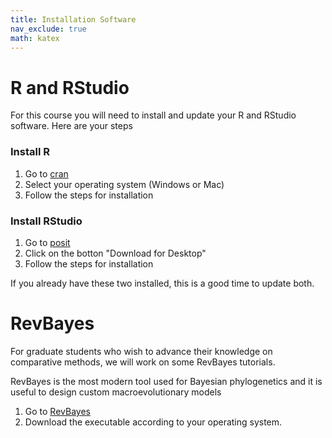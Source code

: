 ```yaml
---
title: Installation Software
nav_exclude: true
math: katex
---
```


# R and RStudio
For this course you will need to install and update your R and RStudio software. Here are your steps

### Install R

1. Go to [cran](https://cran.rstudio.com/)
2. Select your operating system (Windows or Mac)
3. Follow the steps for installation

### Install RStudio

1. Go to [posit](https://posit.co/download/rstudio-desktop/)
2. Click on the botton "Download for Desktop"
3. Follow the steps for installation


If you already have these two installed, this is a good time to update both.

# RevBayes
For graduate students who wish to advance their knowledge on comparative methods, we will work on some RevBayes tutorials. 

RevBayes is the most modern tool used for Bayesian phylogenetics and it is useful to design custom macroevolutionary models

1. Go to [RevBayes](https://revbayes.github.io/download)
2. Download the executable according to your operating system. 

